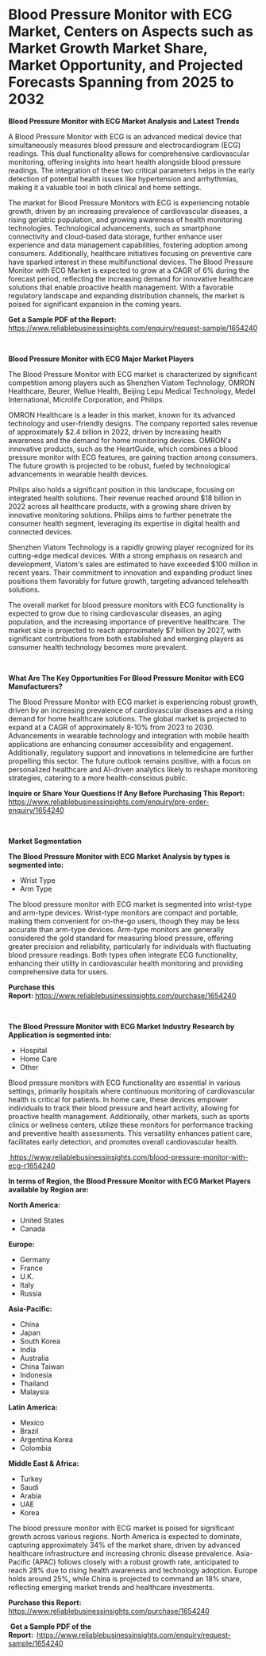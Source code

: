 <p><h1>Blood Pressure Monitor with ECG Market, Centers on Aspects such as Market Growth Market Share, Market Opportunity, and Projected Forecasts Spanning from 2025 to 2032</h1></p><p><strong>Blood Pressure Monitor with ECG Market Analysis and Latest Trends</strong></p>
<p><p>A Blood Pressure Monitor with ECG is an advanced medical device that simultaneously measures blood pressure and electrocardiogram (ECG) readings. This dual functionality allows for comprehensive cardiovascular monitoring, offering insights into heart health alongside blood pressure readings. The integration of these two critical parameters helps in the early detection of potential health issues like hypertension and arrhythmias, making it a valuable tool in both clinical and home settings.</p><p>The market for Blood Pressure Monitors with ECG is experiencing notable growth, driven by an increasing prevalence of cardiovascular diseases, a rising geriatric population, and growing awareness of health monitoring technologies. Technological advancements, such as smartphone connectivity and cloud-based data storage, further enhance user experience and data management capabilities, fostering adoption among consumers. Additionally, healthcare initiatives focusing on preventive care have sparked interest in these multifunctional devices. The Blood Pressure Monitor with ECG Market is expected to grow at a CAGR of 6% during the forecast period, reflecting the increasing demand for innovative healthcare solutions that enable proactive health management. With a favorable regulatory landscape and expanding distribution channels, the market is poised for significant expansion in the coming years.</p></p>
<p><strong>Get a Sample PDF of the Report:&nbsp;</strong> <a href="https://www.reliablebusinessinsights.com/enquiry/request-sample/1654240?utm_campaign=3430&utm_medium=2&utm_source=Github&utm_content=ia&utm_term=13042025&utm_id=blood-pressure-monitor-with-ecg">https://www.reliablebusinessinsights.com/enquiry/request-sample/1654240</a></p>
<p>&nbsp;</p>
<p><strong>Blood Pressure Monitor with ECG Major Market Players</strong></p>
<p><p>The Blood Pressure Monitor with ECG market is characterized by significant competition among players such as Shenzhen Viatom Technology, OMRON Healthcare, Beurer, Wellue Health, Beijing Lepu Medical Technology, Medel International, Microlife Corporation, and Philips. </p><p>OMRON Healthcare is a leader in this market, known for its advanced technology and user-friendly designs. The company reported sales revenue of approximately $2.4 billion in 2022, driven by increasing health awareness and the demand for home monitoring devices. OMRON's innovative products, such as the HeartGuide, which combines a blood pressure monitor with ECG features, are gaining traction among consumers. The future growth is projected to be robust, fueled by technological advancements in wearable health devices.</p><p>Philips also holds a significant position in this landscape, focusing on integrated health solutions. Their revenue reached around $18 billion in 2022 across all healthcare products, with a growing share driven by innovative monitoring solutions. Philips aims to further penetrate the consumer health segment, leveraging its expertise in digital health and connected devices.</p><p>Shenzhen Viatom Technology is a rapidly growing player recognized for its cutting-edge medical devices. With a strong emphasis on research and development, Viatom's sales are estimated to have exceeded $100 million in recent years. Their commitment to innovation and expanding product lines positions them favorably for future growth, targeting advanced telehealth solutions.</p><p>The overall market for blood pressure monitors with ECG functionality is expected to grow due to rising cardiovascular diseases, an aging population, and the increasing importance of preventive healthcare. The market size is projected to reach approximately $7 billion by 2027, with significant contributions from both established and emerging players as consumer health technology becomes more prevalent.</p></p>
<p>&nbsp;</p>
<p><strong>What Are The Key Opportunities For Blood Pressure Monitor with ECG Manufacturers?</strong></p>
<p><p>The Blood Pressure Monitor with ECG market is experiencing robust growth, driven by an increasing prevalence of cardiovascular diseases and a rising demand for home healthcare solutions. The global market is projected to expand at a CAGR of approximately 8-10% from 2023 to 2030. Advancements in wearable technology and integration with mobile health applications are enhancing consumer accessibility and engagement. Additionally, regulatory support and innovations in telemedicine are further propelling this sector. The future outlook remains positive, with a focus on personalized healthcare and AI-driven analytics likely to reshape monitoring strategies, catering to a more health-conscious public.</p></p>
<p><strong>Inquire or Share Your Questions If Any Before Purchasing This Report:</strong> <a href="https://www.reliablebusinessinsights.com/enquiry/pre-order-enquiry/1654240?utm_campaign=3430&utm_medium=2&utm_source=Github&utm_content=ia&utm_term=13042025&utm_id=blood-pressure-monitor-with-ecg">https://www.reliablebusinessinsights.com/enquiry/pre-order-enquiry/1654240</a></p>
<p>&nbsp;</p>
<p><strong>Market Segmentation</strong></p>
<p><strong>The Blood Pressure Monitor with ECG Market Analysis by types is segmented into:</strong></p>
<p><ul><li>Wrist Type</li><li>Arm Type</li></ul></p>
<p><p>The blood pressure monitor with ECG market is segmented into wrist-type and arm-type devices. Wrist-type monitors are compact and portable, making them convenient for on-the-go users, though they may be less accurate than arm-type devices. Arm-type monitors are generally considered the gold standard for measuring blood pressure, offering greater precision and reliability, particularly for individuals with fluctuating blood pressure readings. Both types often integrate ECG functionality, enhancing their utility in cardiovascular health monitoring and providing comprehensive data for users.</p></p>
<p><strong>Purchase this Report:&nbsp;</strong><a href="https://www.reliablebusinessinsights.com/purchase/1654240?utm_campaign=3430&utm_medium=2&utm_source=Github&utm_content=ia&utm_term=13042025&utm_id=blood-pressure-monitor-with-ecg">https://www.reliablebusinessinsights.com/purchase/1654240</a></p>
<p>&nbsp;</p>
<p><strong>The Blood Pressure Monitor with ECG Market Industry Research by Application is segmented into:</strong></p>
<p><ul><li>Hospital</li><li>Home Care</li><li>Other</li></ul></p>
<p><p>Blood pressure monitors with ECG functionality are essential in various settings, primarily hospitals where continuous monitoring of cardiovascular health is critical for patients. In home care, these devices empower individuals to track their blood pressure and heart activity, allowing for proactive health management. Additionally, other markets, such as sports clinics or wellness centers, utilize these monitors for performance tracking and preventive health assessments. This versatility enhances patient care, facilitates early detection, and promotes overall cardiovascular health.</p></p>
<p><a href="https://www.reliablebusinessinsights.com/blood-pressure-monitor-with-ecg-r1654240?utm_campaign=3430&utm_medium=2&utm_source=Github&utm_content=ia&utm_term=13042025&utm_id=blood-pressure-monitor-with-ecg">&nbsp;https://www.reliablebusinessinsights.com/blood-pressure-monitor-with-ecg-r1654240</a></p>
<p><strong>In terms of Region, the Blood Pressure Monitor with ECG Market Players available by Region are:</strong></p>
<p>
    <p> <strong> North America: </strong>
        <ul>
            <li>United States</li>
            <li>Canada</li>
        </ul>
        </p> 
    <p> <strong> Europe: </strong>
        <ul>
            <li>Germany</li>
            <li>France</li>
            <li>U.K.</li>
            <li>Italy</li>
            <li>Russia</li>
        </ul>
        </p> 
    <p> <strong> Asia-Pacific: </strong>
        <ul>
            <li>China</li>
            <li>Japan</li>
            <li>South Korea</li>
            <li>India</li>
            <li>Australia</li>
            <li>China Taiwan</li>
            <li>Indonesia</li>
            <li>Thailand</li>
            <li>Malaysia</li>
        </ul>
        </p> 
    <p> <strong> Latin America: </strong>
        <ul>
            <li>Mexico</li>
            <li>Brazil</li>
            <li>Argentina Korea</li>
            <li>Colombia</li>
        </ul>
        </p> 
    <p> <strong> Middle East & Africa: </strong>
        <ul>
            <li>Turkey</li>
            <li>Saudi</li>
            <li>Arabia</li>
            <li>UAE</li>
            <li>Korea</li>
        </ul>
    </p>
    </p>
<p><p>The blood pressure monitor with ECG market is poised for significant growth across various regions. North America is expected to dominate, capturing approximately 34% of the market share, driven by advanced healthcare infrastructure and increasing chronic disease prevalence. Asia-Pacific (APAC) follows closely with a robust growth rate, anticipated to reach 28% due to rising health awareness and technology adoption. Europe holds around 25%, while China is projected to command an 18% share, reflecting emerging market trends and healthcare investments.</p></p>
<p><strong>Purchase this Report: </strong><a href="https://www.reliablebusinessinsights.com/purchase/1654240?utm_campaign=3430&utm_medium=2&utm_source=Github&utm_content=ia&utm_term=13042025&utm_id=blood-pressure-monitor-with-ecg">https://www.reliablebusinessinsights.com/purchase/1654240</a></p>
<p>&nbsp;<strong>Get a Sample PDF of the Report:&nbsp;&nbsp;</strong><a href="https://www.reliablebusinessinsights.com/enquiry/request-sample/1654240?utm_campaign=3430&utm_medium=2&utm_source=Github&utm_content=ia&utm_term=13042025&utm_id=blood-pressure-monitor-with-ecg">https://www.reliablebusinessinsights.com/enquiry/request-sample/1654240</a></p>
<p><strong></strong></p>
<p><p></p><p></p><p></p></p>